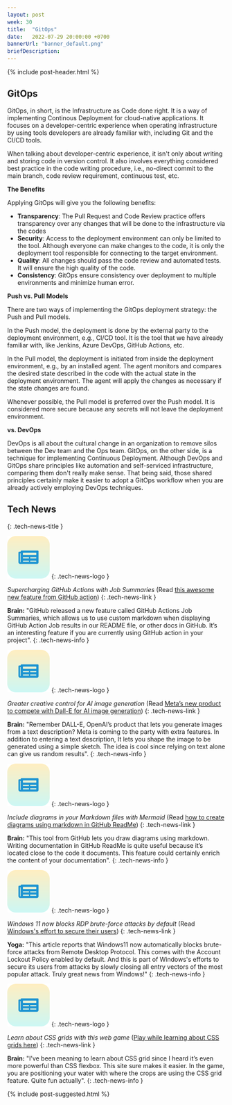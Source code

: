 ```yaml
---
layout: post
week: 30
title:  "GitOps"
date:   2022-07-29 20:00:00 +0700
bannerUrl: "banner_default.png"
briefDescription: 
---
```


{% include post-header.html %}

## GitOps

GitOps, in short, is the Infrastructure as Code done right. It is a way of implementing Continous Deployment for cloud-native applications. It focuses on a developer-centric experience when operating infrastructure by using tools developers are already familiar with, including Git and the CI/CD tools.

When talking about developer-centric experience, it isn't only about writing and storing code in version control. It also involves everything considered best practice in the code writing procedure, i.e., no-direct commit to the main branch, code review requirement, continuous test, etc.

__The Benefits__

Applying GitOps will give you the following benefits:

- **Transparency**: The Pull Request and Code Review practice offers transparency over any changes that will be done to the infrastructure via the codes
- **Security**: Access to the deployment environment can only be limited to the tool. Although everyone can make changes to the code, it is only the deployment tool responsible for connecting to the target environment.
- **Quality**: All changes should pass the code review and automated tests. It will ensure the high quality of the code.
- **Consistency**: GitOps ensure consistency over deployment to multiple environments and minimize human error.


__Push vs. Pull Models__

There are two ways of implementing the GitOps deployment strategy: the Push and Pull models.

In the Push model, the deployment is done by the external party to the deployment environment, e.g., CI/CD tool. It is the tool that we have already familiar with, like Jenkins, Azure DevOps, GitHub Actions, etc.

In the Pull model, the deployment is initiated from inside the deployment environment, e.g., by an installed agent. The agent monitors and compares the desired state described in the code with the actual state in the deployment environment. The agent will apply the changes as necessary if the state changes are found.

Whenever possible, the Pull model is preferred over the Push model. It is considered more secure because any secrets will not leave the deployment environment.

__vs. DevOps__

DevOps is all about the cultural change in an organization to remove silos between the Dev team and the Ops team. GitOps, on the other side, is a technique for implementing Continuous Deployment. Although DevOps and GitOps share principles like automation and self-serviced infrastructure, comparing them don't really make sense. That being said, those shared principles certainly make it easier to adopt a GitOps workflow when you are already actively employing DevOps techniques.

## Tech News
{: .tech-news-title }

![memo](/assets/images/tech-news.svg)
{: .tech-news-logo }

*Supercharging GitHub Actions with Job Summaries* (Read [this awesome new feature from GitHub action](https://github.blog/2022-05-09-supercharging-github-actions-with-job-summaries/))
{: .tech-news-link }

__Brain:__ "GitHub released a new feature called GitHub Actions Job Summaries, which allows us to use custom markdown when displaying GitHub Action Job results in our README file, or other docs in GitHub. It’s an interesting feature if you are currently using GitHub action in your project".
{: .tech-news-info }

![memo](/assets/images/tech-news.svg)
{: .tech-news-logo }

*Greater creative control for AI image generation* (Read [Meta’s new product to compete with Dall-E for AI image generation](https://ai.facebook.com/blog/greater-creative-control-for-ai-image-generation/))
{: .tech-news-link }

__Brain:__ "Remember DALL-E, OpenAI’s product that lets you generate images from a text description? Meta is coming to the party with extra features. In addition to entering a text description, It lets you shape the image to be generated using a simple sketch. The idea is cool since relying on text alone can give us random results".
{: .tech-news-info }

![memo](/assets/images/tech-news.svg)
{: .tech-news-logo }

*Include diagrams in your Markdown files with Mermaid* (Read [how to create diagrams using markdown in GitHub ReadMe](https://github.blog/2022-02-14-include-diagrams-markdown-files-mermaid/))
{: .tech-news-link }

__Brain:__ "This tool from GitHub lets you draw diagrams using markdown. Writing documentation in GitHub ReadMe is quite useful because it’s located close to the code it documents. This feature could certainly enrich the content of your documentation".
{: .tech-news-info }

![memo](/assets/images/tech-news.svg)
{: .tech-news-logo }

*Windows 11 now blocks RDP brute-force attacks by default* (Read [Windows's effort to secure their users](https://www.bleepingcomputer.com/news/microsoft/windows-11-now-blocks-rdp-brute-force-attacks-by-default/))
{: .tech-news-link }

__Yoga:__ "This article reports that Windows11 now automatically blocks brute-force attacks from Remote Desktop Protocol. This comes with the Account Lockout Policy enabled by default. And this is part of Windows's efforts to secure its users from attacks by slowly closing all entry vectors of the most popular attack. Truly great news from Windows!"
{: .tech-news-info }

![memo](/assets/images/tech-news.svg)
{: .tech-news-logo }

*Learn about CSS grids with this web game* ([Play while learning about CSS grids here](http://cssgridgarden.com/))
{: .tech-news-link }

__Brain:__ "I’ve been meaning to learn about CSS grid since I heard it’s even more powerful than CSS flexbox. This site sure makes it easier. In the game, you are positioning your water with where the crops are using the CSS grid feature. Quite fun actually".
{: .tech-news-info }

{% include post-suggested.html %}